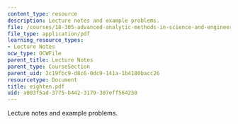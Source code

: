 ```yaml
---
content_type: resource
description: Lecture notes and example problems.
file: /courses/18-305-advanced-analytic-methods-in-science-and-engineering-fall-2004/a003f5ad3775b4423179307eff564250_eighten.pdf
file_type: application/pdf
learning_resource_types:
- Lecture Notes
ocw_type: OCWFile
parent_title: Lecture Notes
parent_type: CourseSection
parent_uid: 2c19fbc9-d8c6-0dc9-141a-1b4180bacc26
resourcetype: Document
title: eighten.pdf
uid: a003f5ad-3775-b442-3179-307eff564250
---
```

Lecture notes and example problems.

